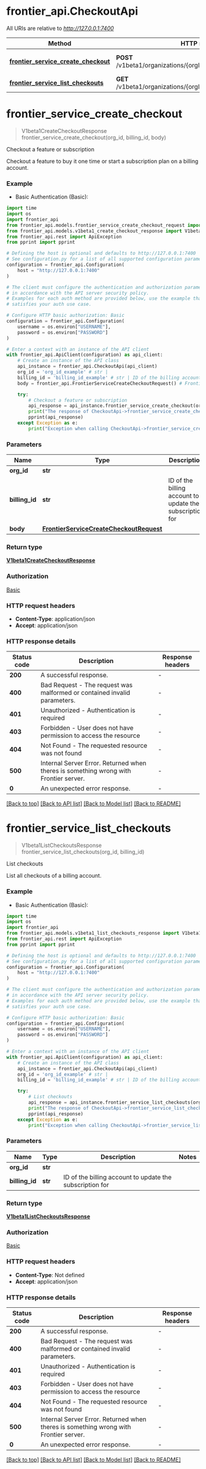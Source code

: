 # frontier_api.CheckoutApi

All URIs are relative to *http://127.0.0.1:7400*

Method | HTTP request | Description
------------- | ------------- | -------------
[**frontier_service_create_checkout**](CheckoutApi.md#frontier_service_create_checkout) | **POST** /v1beta1/organizations/{orgId}/billing/{billingId}/checkouts | Checkout a feature or subscription
[**frontier_service_list_checkouts**](CheckoutApi.md#frontier_service_list_checkouts) | **GET** /v1beta1/organizations/{orgId}/billing/{billingId}/checkouts | List checkouts


# **frontier_service_create_checkout**
> V1beta1CreateCheckoutResponse frontier_service_create_checkout(org_id, billing_id, body)

Checkout a feature or subscription

Checkout a feature to buy it one time or start a subscription plan on a billing account.

### Example

* Basic Authentication (Basic):
```python
import time
import os
import frontier_api
from frontier_api.models.frontier_service_create_checkout_request import FrontierServiceCreateCheckoutRequest
from frontier_api.models.v1beta1_create_checkout_response import V1beta1CreateCheckoutResponse
from frontier_api.rest import ApiException
from pprint import pprint

# Defining the host is optional and defaults to http://127.0.0.1:7400
# See configuration.py for a list of all supported configuration parameters.
configuration = frontier_api.Configuration(
    host = "http://127.0.0.1:7400"
)

# The client must configure the authentication and authorization parameters
# in accordance with the API server security policy.
# Examples for each auth method are provided below, use the example that
# satisfies your auth use case.

# Configure HTTP basic authorization: Basic
configuration = frontier_api.Configuration(
    username = os.environ["USERNAME"],
    password = os.environ["PASSWORD"]
)

# Enter a context with an instance of the API client
with frontier_api.ApiClient(configuration) as api_client:
    # Create an instance of the API class
    api_instance = frontier_api.CheckoutApi(api_client)
    org_id = 'org_id_example' # str | 
    billing_id = 'billing_id_example' # str | ID of the billing account to update the subscription for
    body = frontier_api.FrontierServiceCreateCheckoutRequest() # FrontierServiceCreateCheckoutRequest | 

    try:
        # Checkout a feature or subscription
        api_response = api_instance.frontier_service_create_checkout(org_id, billing_id, body)
        print("The response of CheckoutApi->frontier_service_create_checkout:\n")
        pprint(api_response)
    except Exception as e:
        print("Exception when calling CheckoutApi->frontier_service_create_checkout: %s\n" % e)
```



### Parameters

Name | Type | Description  | Notes
------------- | ------------- | ------------- | -------------
 **org_id** | **str**|  | 
 **billing_id** | **str**| ID of the billing account to update the subscription for | 
 **body** | [**FrontierServiceCreateCheckoutRequest**](FrontierServiceCreateCheckoutRequest.md)|  | 

### Return type

[**V1beta1CreateCheckoutResponse**](V1beta1CreateCheckoutResponse.md)

### Authorization

[Basic](../README.md#Basic)

### HTTP request headers

 - **Content-Type**: application/json
 - **Accept**: application/json

### HTTP response details
| Status code | Description | Response headers |
|-------------|-------------|------------------|
**200** | A successful response. |  -  |
**400** | Bad Request - The request was malformed or contained invalid parameters. |  -  |
**401** | Unauthorized - Authentication is required |  -  |
**403** | Forbidden - User does not have permission to access the resource |  -  |
**404** | Not Found - The requested resource was not found |  -  |
**500** | Internal Server Error. Returned when theres is something wrong with Frontier server. |  -  |
**0** | An unexpected error response. |  -  |

[[Back to top]](#) [[Back to API list]](../README.md#documentation-for-api-endpoints) [[Back to Model list]](../README.md#documentation-for-models) [[Back to README]](../README.md)

# **frontier_service_list_checkouts**
> V1beta1ListCheckoutsResponse frontier_service_list_checkouts(org_id, billing_id)

List checkouts

List all checkouts of a billing account.

### Example

* Basic Authentication (Basic):
```python
import time
import os
import frontier_api
from frontier_api.models.v1beta1_list_checkouts_response import V1beta1ListCheckoutsResponse
from frontier_api.rest import ApiException
from pprint import pprint

# Defining the host is optional and defaults to http://127.0.0.1:7400
# See configuration.py for a list of all supported configuration parameters.
configuration = frontier_api.Configuration(
    host = "http://127.0.0.1:7400"
)

# The client must configure the authentication and authorization parameters
# in accordance with the API server security policy.
# Examples for each auth method are provided below, use the example that
# satisfies your auth use case.

# Configure HTTP basic authorization: Basic
configuration = frontier_api.Configuration(
    username = os.environ["USERNAME"],
    password = os.environ["PASSWORD"]
)

# Enter a context with an instance of the API client
with frontier_api.ApiClient(configuration) as api_client:
    # Create an instance of the API class
    api_instance = frontier_api.CheckoutApi(api_client)
    org_id = 'org_id_example' # str | 
    billing_id = 'billing_id_example' # str | ID of the billing account to update the subscription for

    try:
        # List checkouts
        api_response = api_instance.frontier_service_list_checkouts(org_id, billing_id)
        print("The response of CheckoutApi->frontier_service_list_checkouts:\n")
        pprint(api_response)
    except Exception as e:
        print("Exception when calling CheckoutApi->frontier_service_list_checkouts: %s\n" % e)
```



### Parameters

Name | Type | Description  | Notes
------------- | ------------- | ------------- | -------------
 **org_id** | **str**|  | 
 **billing_id** | **str**| ID of the billing account to update the subscription for | 

### Return type

[**V1beta1ListCheckoutsResponse**](V1beta1ListCheckoutsResponse.md)

### Authorization

[Basic](../README.md#Basic)

### HTTP request headers

 - **Content-Type**: Not defined
 - **Accept**: application/json

### HTTP response details
| Status code | Description | Response headers |
|-------------|-------------|------------------|
**200** | A successful response. |  -  |
**400** | Bad Request - The request was malformed or contained invalid parameters. |  -  |
**401** | Unauthorized - Authentication is required |  -  |
**403** | Forbidden - User does not have permission to access the resource |  -  |
**404** | Not Found - The requested resource was not found |  -  |
**500** | Internal Server Error. Returned when theres is something wrong with Frontier server. |  -  |
**0** | An unexpected error response. |  -  |

[[Back to top]](#) [[Back to API list]](../README.md#documentation-for-api-endpoints) [[Back to Model list]](../README.md#documentation-for-models) [[Back to README]](../README.md)

